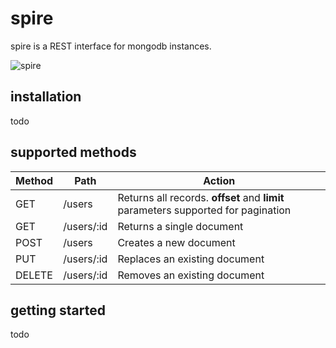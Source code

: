# spire

spire is a REST interface for mongodb instances.

![spire](http://i.imgur.com/wLO0OxJ.png)


## installation

todo

## supported methods

| Method        | Path          |           Action              |
| ------------- |---------------| ------------------------------|
| GET           | /users        | Returns all records. **offset** and **limit** parameters supported for pagination     |
| GET           | /users/:id    | Returns a single document     |
| POST          | /users        | Creates a new document        |
| PUT           | /users/:id    | Replaces an existing document |
| DELETE        | /users/:id    | Removes an existing document  |

## getting started

todo
